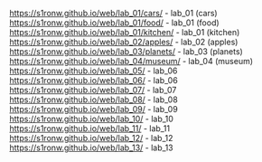 https://s1ronw.github.io/web/lab_01/cars/ - lab_01 (cars)
https://s1ronw.github.io/web/lab_01/food/ - lab_01 (food)
https://s1ronw.github.io/web/lab_01/kitchen/ - lab_01 (kitchen)
https://s1ronw.github.io/web/lab_02/apples/ - lab_02 (apples)
https://s1ronw.github.io/web/lab_03/planets/ - lab_03 (planets)
https://s1ronw.github.io/web/lab_04/museum/ - lab_04 (museum)
https://s1ronw.github.io/web/lab_05/ - lab_06
https://s1ronw.github.io/web/lab_06/ - lab_06
https://s1ronw.github.io/web/lab_07/ - lab_07
https://s1ronw.github.io/web/lab_08/ - lab_08
https://s1ronw.github.io/web/lab_09/ - lab_09
https://s1ronw.github.io/web/lab_10/ - lab_10
https://s1ronw.github.io/web/lab_11/ - lab_11
https://s1ronw.github.io/web/lab_12/ - lab_12
https://s1ronw.github.io/web/lab_13/ - lab_13
